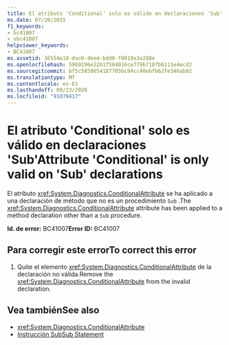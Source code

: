 ```yaml
---
title: El atributo 'Conditional' solo es válido en declaraciones 'Sub'
ms.date: 07/20/2015
f1_keywords:
- bc41007
- vbc41007
helpviewer_keywords:
- BC41007
ms.assetid: 36554e18-dac6-4bed-bdd0-f0819a3a288e
ms.openlocfilehash: 59b9196e22b1f564016ce779b710fbb111e4ecd2
ms.sourcegitcommit: bf5c5850654187705bc94cc40ebfb62fe346ab02
ms.translationtype: MT
ms.contentlocale: es-ES
ms.lasthandoff: 09/23/2020
ms.locfileid: "91079417"
---
```

# <a name="attribute-conditional-is-only-valid-on-sub-declarations"></a><span data-ttu-id="80026-102">El atributo 'Conditional' solo es válido en declaraciones 'Sub'</span><span class="sxs-lookup"><span data-stu-id="80026-102">Attribute 'Conditional' is only valid on 'Sub' declarations</span></span>

<span data-ttu-id="80026-103">El atributo <xref:System.Diagnostics.ConditionalAttribute> se ha aplicado a una declaración de método que no es un procedimiento `Sub` .</span><span class="sxs-lookup"><span data-stu-id="80026-103">The <xref:System.Diagnostics.ConditionalAttribute> attribute has been applied to a method declaration other than a `Sub` procedure.</span></span>  
  
 <span data-ttu-id="80026-104">**Id. de error:** BC41007</span><span class="sxs-lookup"><span data-stu-id="80026-104">**Error ID:** BC41007</span></span>  
  
## <a name="to-correct-this-error"></a><span data-ttu-id="80026-105">Para corregir este error</span><span class="sxs-lookup"><span data-stu-id="80026-105">To correct this error</span></span>  
  
1. <span data-ttu-id="80026-106">Quite el elemento <xref:System.Diagnostics.ConditionalAttribute> de la declaración no válida.</span><span class="sxs-lookup"><span data-stu-id="80026-106">Remove the <xref:System.Diagnostics.ConditionalAttribute> from the invalid declaration.</span></span>  
  
## <a name="see-also"></a><span data-ttu-id="80026-107">Vea también</span><span class="sxs-lookup"><span data-stu-id="80026-107">See also</span></span>

- <xref:System.Diagnostics.ConditionalAttribute>
- [<span data-ttu-id="80026-108">Instrucción Sub</span><span class="sxs-lookup"><span data-stu-id="80026-108">Sub Statement</span></span>](../language-reference/statements/sub-statement.md)
